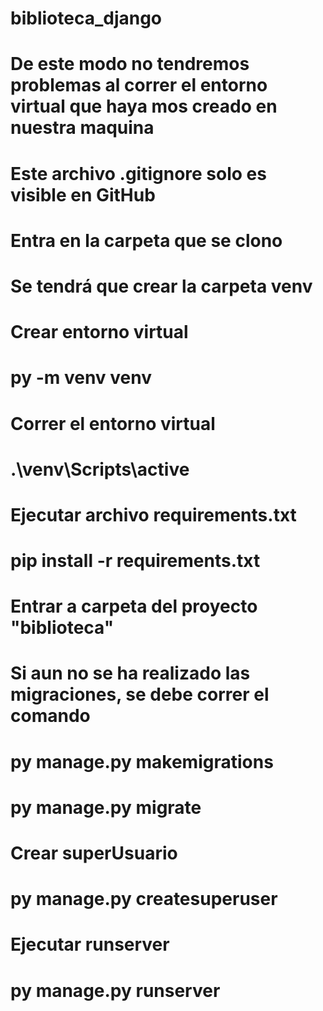 # biblioteca_django
# De este modo no tendremos problemas al correr el entorno virtual que haya mos creado en nuestra maquina
# Este archivo .gitignore solo es visible en GitHub
#
# Entra en la carpeta que se clono
#
# Se tendrá que crear la carpeta venv
# Crear entorno virtual
# py -m venv venv
#
# Correr el entorno virtual
# .\venv\Scripts\active
#
# Ejecutar archivo requirements.txt
# pip install -r requirements.txt
#
# Entrar a carpeta del proyecto "biblioteca"
#
# Si aun no se ha realizado las migraciones, se debe correr el comando
# py manage.py makemigrations
# py manage.py migrate
#
# Crear superUsuario
# py manage.py createsuperuser
#
#
# Ejecutar runserver
# py manage.py runserver

